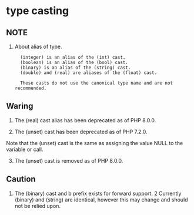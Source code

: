 # type casting

## NOTE
1. About alias of type.

         (integer) is an alias of the (int) cast. 
         (boolean) is an alias of the (bool) cast. 
         (binary) is an alias of the (string) cast. 
         (double) and (real) are aliases of the (float) cast. 

         These casts do not use the canonical type name and are not recommended.
## Waring
1. The (real) cast alias has been deprecated as of PHP 8.0.0.

2. The (unset) cast has been deprecated as of PHP 7.2.0. 

Note that the (unset) cast is the same as assigning the value NULL to the variable or call. 

3. The (unset) cast is removed as of PHP 8.0.0.
## Caution
1. The (binary) cast and b prefix exists for forward support. 
2
Currently (binary) and (string) are identical, however this may change and should not be relied upon.
